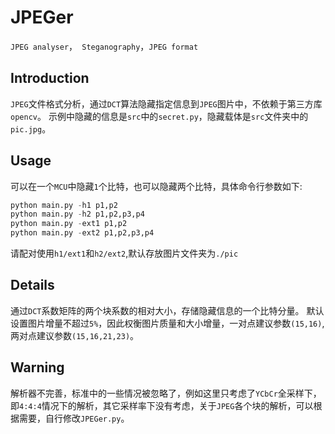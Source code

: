 # JPEGer
`JPEG analyser`，` Steganography`，`JPEG format`

## Introduction

`JPEG`文件格式分析，通过`DCT`算法隐藏指定信息到`JPEG`图片中，不依赖于第三方库`opencv`。	示例中隐藏的信息是`src`中的`secret.py`，隐藏载体是`src`文件夹中的`pic.jpg`。

## Usage
可以在一个`MCU`中隐藏`1`个比特，也可以隐藏两个比特，具体命令行参数如下:
```python
python main.py -h1 p1,p2
python main.py -h2 p1,p2,p3,p4
python main.py -ext1 p1,p2
python main.py -ext2 p1,p2,p3,p4
```
请配对使用`h1/ext1`和`h2/ext2`,默认存放图片文件夹为`./pic`
## Details

通过`DCT`系数矩阵的两个块系数的相对大小，存储隐藏信息的一个比特分量。
默认设置图片增量不超过`5%`，因此权衡图片质量和大小增量，一对点建议参数`(15,16)`,两对点建议参数`(15,16,21,23)`。

## Warning

解析器不完善，标准中的一些情况被忽略了，例如这里只考虑了`YCbCr`全采样下，即`4:4:4`情况下的解析，其它采样率下没有考虑，关于`JPEG`各个块的解析，可以根据需要，自行修改`JPEGer.py`。